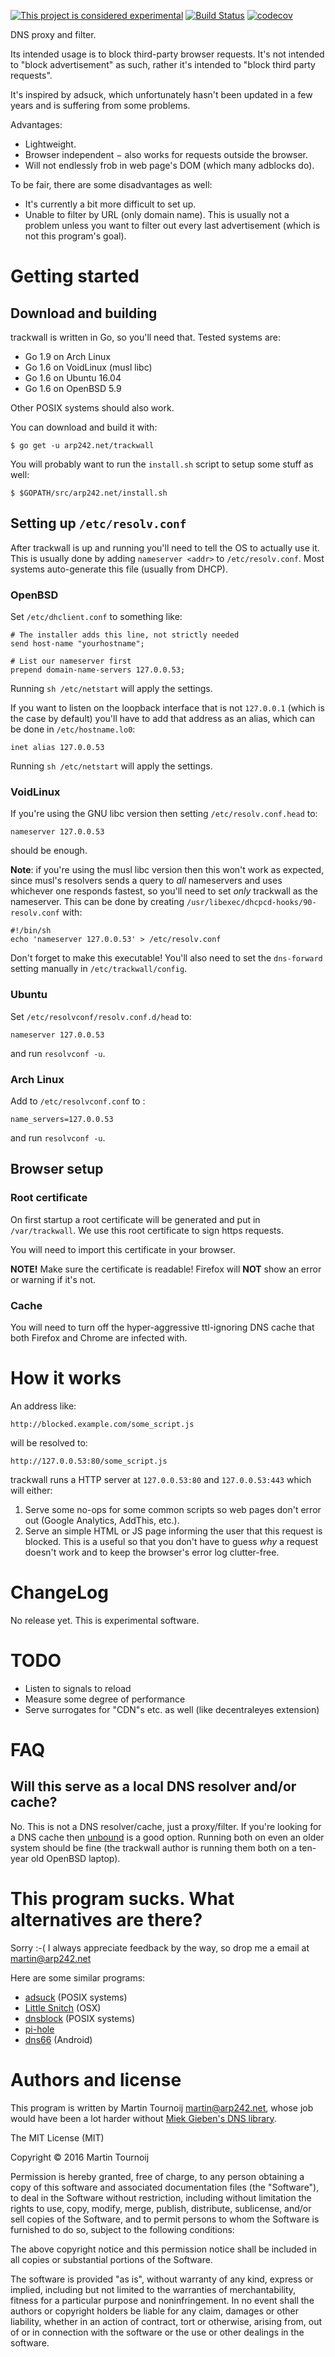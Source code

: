 [![This project is considered experimental](https://img.shields.io/badge/Status-experimental-red.svg)](https://arp242.net/status/experimental)
[![Build Status](https://travis-ci.org/Carpetsmoker/trackwall.svg?branch=master)](https://travis-ci.org/Carpetsmoker/trackwall)
[![codecov](https://codecov.io/gh/Carpetsmoker/trackwall/branch/master/graph/badge.svg)](https://codecov.io/gh/Carpetsmoker/trackwall)

DNS proxy and filter.

Its intended usage is to block third-party browser requests. It's not intended
to "block advertisement" as such, rather it's intended to "block third party
requests".

It's inspired by adsuck, which unfortunately hasn't been updated in a few years
and is suffering from some problems.

Advantages:

- Lightweight.
- Browser independent − also works for requests outside the browser.
- Will not endlessly frob in web page's DOM (which many adblocks do).

To be fair, there are some disadvantages as well:

- It's currently a bit more difficult to set up.
- Unable to filter by URL (only domain name). This is usually not a problem
  unless you want to filter out every last advertisement (which is not this
  program's goal).

Getting started
===============

Download and building
---------------------
trackwall is written in Go, so you'll need that. Tested systems are:

- Go 1.9 on Arch Linux
- Go 1.6 on VoidLinux (musl libc)
- Go 1.6 on Ubuntu 16.04
- Go 1.6 on OpenBSD 5.9

Other POSIX systems should also work.

You can download and build it with:

	$ go get -u arp242.net/trackwall

You will probably want to run the `install.sh` script to setup some stuff as
well:

	$ $GOPATH/src/arp242.net/install.sh

Setting up `/etc/resolv.conf`
-----------------------------
After trackwall is up and running you'll need to tell the OS to actually use it.
This is usually done by adding `nameserver <addr>` to `/etc/resolv.conf`. Most
systems auto-generate this file (usually from DHCP).

### OpenBSD
Set `/etc/dhclient.conf` to something like:

	# The installer adds this line, not strictly needed
	send host-name "yourhostname";

	# List our nameserver first
	prepend domain-name-servers 127.0.0.53;

Running `sh /etc/netstart` will apply the settings.

If you want to listen on the loopback interface that is not `127.0.0.1` (which
is the case by default) you'll have to add that address as an alias, which can
be done in `/etc/hostname.lo0`:

	inet alias 127.0.0.53

Running `sh /etc/netstart` will apply the settings.

### VoidLinux
If you're using the GNU libc version then setting `/etc/resolv.conf.head` to:

    nameserver 127.0.0.53

should be enough.

**Note**: if you're using the musl libc version then this won't work as
expected, since musl's resolvers sends a query to *all* nameservers and uses
whichever one responds fastest, so you'll need to set *only* trackwall as the
nameserver. This can be done by creating
`/usr/libexec/dhcpcd-hooks/90-resolv.conf` with:

	#!/bin/sh
	echo 'nameserver 127.0.0.53' > /etc/resolv.conf

Don't forget to make this executable! You'll also need to set the `dns-forward`
setting manually in `/etc/trackwall/config`.

### Ubuntu
Set `/etc/resolvconf/resolv.conf.d/head` to:

	nameserver 127.0.0.53

and run `resolvconf -u`.

### Arch Linux
Add to `/etc/resolvconf.conf` to :

	name_servers=127.0.0.53

and run `resolvconf -u`.


Browser setup
--------------

### Root certificate
On first startup a root certificate will be generated and put in
`/var/trackwall`. We use this root certificate to sign https requests.

You will need to import this certificate in your browser.


**NOTE!** Make sure the certificate is readable! Firefox will **NOT** show an
error or warning if it's not.

### Cache
You will need to turn off the hyper-aggressive ttl-ignoring DNS cache that both
Firefox and Chrome are infected with.

How it works
============
An address like:

	http://blocked.example.com/some_script.js

will be resolved to:

	http://127.0.0.53:80/some_script.js

trackwall runs a HTTP server at `127.0.0.53:80` and `127.0.0.53:443` which will
either:

1. Serve some no-ops for some common scripts so web pages don't error out
   (Google Analytics, AddThis, etc.).
2. Serve an simple HTML or JS page informing the user that this request is
   blocked. This is a useful so that you don't have to guess *why* a request
   doesn't work and to keep the browser's error log clutter-free.

ChangeLog
=========
No release yet. This is experimental software.

TODO
====
- Listen to signals to reload
- Measure some degree of performance
- Serve surrogates for "CDN"s etc. as well (like decentraleyes extension)

FAQ
===

Will this serve as a local DNS resolver and/or cache?
-----------------------------------------------------
No. This is not a DNS resolver/cache, just a proxy/filter. If you're looking for
a DNS cache then [unbound][unbound] is a good option. Running both on even an
older system should be fine (the trackwall author is running them both on a
ten-year old OpenBSD laptop).

This program sucks. What alternatives are there?
================================================
Sorry :-( I always appreciate feedback by the way, so drop me a email at
martin@arp242.net

Here are some similar programs:

- [adsuck][adsuck] (POSIX systems)
- [Little Snitch][little-snitch] (OSX)
- [dnsblock][dnsblock] (POSIX systems)
- [pi-hole](https://pi-hole.net/)
- [dns66](https://github.com/julian-klode/dns66) (Android)


Authors and license
===================
This program is written by Martin Tournoij <martin@arp242.net>, whose job would
have been a lot harder without [Miek Gieben's DNS library][miekg-dns].

The MIT License (MIT)

Copyright © 2016 Martin Tournoij

Permission is hereby granted, free of charge, to any person obtaining a copy
of this software and associated documentation files (the "Software"), to
deal in the Software without restriction, including without limitation the
rights to use, copy, modify, merge, publish, distribute, sublicense, and/or
sell copies of the Software, and to permit persons to whom the Software is
furnished to do so, subject to the following conditions:

The above copyright notice and this permission notice shall be included in
all copies or substantial portions of the Software.

The software is provided "as is", without warranty of any kind, express or
implied, including but not limited to the warranties of merchantability,
fitness for a particular purpose and noninfringement. In no event shall the
authors or copyright holders be liable for any claim, damages or other
liability, whether in an action of contract, tort or otherwise, arising
from, out of or in connection with the software or the use or other dealings
in the software.

[adsuck]: https://github.com/conformal/adsuck
[miekg-dns]: https://godoc.org/github.com/miekg/dns
[dnsblock]: https://github.com/torrentkino/dnsblock
[little-snitch]: https://www.obdev.at/products/littlesnitch/index.html
[unbound]: https://unbound.net/
